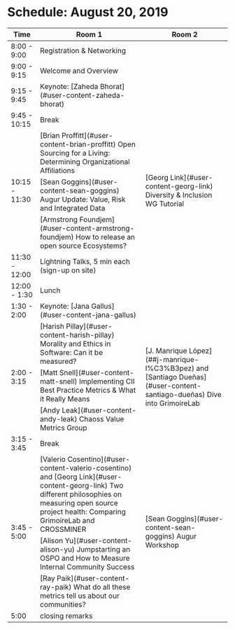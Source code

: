 # Schedule: August 20, 2019


<table>
<thead><tr><th>Time</th><th>Room 1 </th><th>Room 2 </th></tr></thead><tbody>
 <tr><td>8:00 - 9:00</td><td>Registration & Networking</td><td>&nbsp;</td></tr>
 <tr><td>9:00 - 9:15</td><td>Welcome and Overview </td><td>&nbsp;</td></tr>
 <tr><td>9:15 - 9:45</td><td>Keynote: [Zaheda Bhorat](#user-content-zaheda-bhorat)</td><td>&nbsp;</td></tr>
 <tr><td>9:45 - 10:15 </td><td>Break</td><td>&nbsp;</td></tr>
 <tr><td rowspan=3>10:15 - 11:30</td><td>[Brian Proffitt](#user-content-brian-proffitt) Open Sourcing for a Living: Determining Organizational Affiliations</td><td rowspan=3>[Georg Link](#user-content-georg-link) Diversity & Inclusion WG Tutorial</td></tr>
 <tr><td>[Sean Goggins](#user-content-sean-goggins) Augur Update: Value, Risk and Integrated Data</td></tr>
 <tr><td>[Armstrong Foundjem](#user-content-armstrong-foundjem) How to release an open source Ecosystems?</td></tr>
 <tr><td>11:30 - 12:00</td><td>Lightning Talks, 5 min each (sign-up on site)</td><td>&nbsp;</td></tr>
 <tr><td>12:00 - 1:30</td><td>Lunch</td><td>&nbsp;</td></tr>
 <tr><td>1:30 - 2:00</td><td>Keynote: [Jana Gallus](#user-content-jana-gallus)</td><td>&nbsp;</td></tr>
 <tr><td rowspan=3>2:00 - 3:15</td><td>[Harish Pillay](#user-content-harish-pillay) Morality and Ethics in Software: Can it be measured?</td><td rowspan=3>[J. Manrique López](##j-manrique-l%C3%B3pez) and [Santiago Dueñas](#user-content-santiago-dueñas) Dive into GrimoireLab</td></tr>
 <tr><td>[Matt Snell](#user-content-matt-snell) Implementing CII Best Practice Metrics & What it Really Means</td></tr>
 <tr><td>[Andy Leak](#user-content-andy-leak) Chaoss Value Metrics Group</td></tr>
 <tr><td>3:15 - 3:45</td><td>Break</td><td>&nbsp;</td></tr>
 <tr><td rowspan=3>3:45 - 5:00</td><td>[Valerio Cosentino](#user-content-valerio-cosentino) and [Georg Link](#user-content-georg-link) Two different philosophies on measuring open source project health: Comparing GrimoireLab and CROSSMINER</td><td rowspan=3>[Sean Goggins](#user-content-sean-goggins) Augur Workshop</td></tr>
 <tr><td>[Alison Yu](#user-content-alison-yu) Jumpstarting an OSPO and How to Measure Internal Community Success</td></tr>
 <tr><td>[Ray Paik](#user-content-ray-paik) What do all these metrics tell us about our communities?</tr>
 <tr><td>5:00</td><td>closing remarks</td><td></td></tr>
</tbody></table>